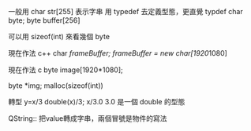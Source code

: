 

一般用 char str[255] 表示字串
用 typedef 去定義型態，更直覺
typdef char byte;
byte buffer[256]

可以用 sizeof(int) 來看幾個 byte

現在作法 c++
char *frameBuffer;
frameBuffer = new  char[1920*1080]

現在作法 c
byte image[1920*1080];

byte *img;
malloc(sizeof(int))

轉型
y=x/3
double(x)/3;
x/3.0
3.0 是一個 double 的型態

QString:: 把value轉成字串，兩個冒號是物件的寫法